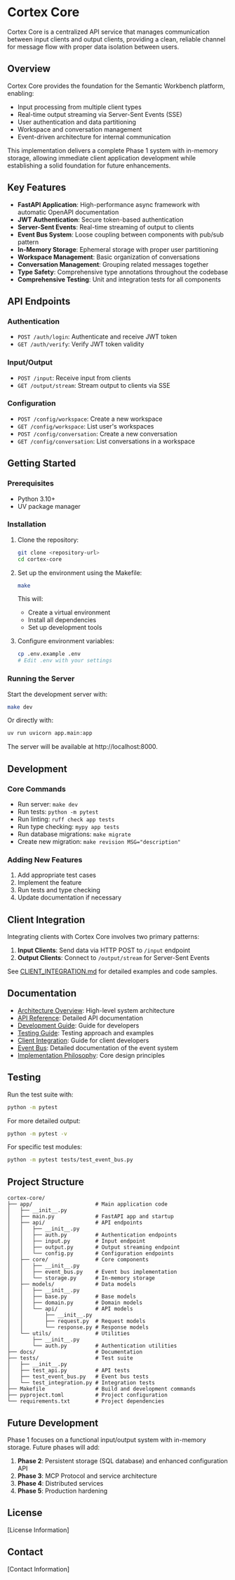 # Cortex Core

Cortex Core is a centralized API service that manages communication between input clients and output clients, providing a clean, reliable channel for message flow with proper data isolation between users.

## Overview

Cortex Core provides the foundation for the Semantic Workbench platform, enabling:

- Input processing from multiple client types
- Real-time output streaming via Server-Sent Events (SSE)
- User authentication and data partitioning
- Workspace and conversation management
- Event-driven architecture for internal communication

This implementation delivers a complete Phase 1 system with in-memory storage, allowing immediate client application development while establishing a solid foundation for future enhancements.

## Key Features

- **FastAPI Application**: High-performance async framework with automatic OpenAPI documentation
- **JWT Authentication**: Secure token-based authentication
- **Server-Sent Events**: Real-time streaming of output to clients
- **Event Bus System**: Loose coupling between components with pub/sub pattern
- **In-Memory Storage**: Ephemeral storage with proper user partitioning
- **Workspace Management**: Basic organization of conversations
- **Conversation Management**: Grouping related messages together
- **Type Safety**: Comprehensive type annotations throughout the codebase
- **Comprehensive Testing**: Unit and integration tests for all components

## API Endpoints

### Authentication
- `POST /auth/login`: Authenticate and receive JWT token
- `GET /auth/verify`: Verify JWT token validity

### Input/Output
- `POST /input`: Receive input from clients
- `GET /output/stream`: Stream output to clients via SSE

### Configuration
- `POST /config/workspace`: Create a new workspace
- `GET /config/workspace`: List user's workspaces
- `POST /config/conversation`: Create a new conversation
- `GET /config/conversation`: List conversations in a workspace

## Getting Started

### Prerequisites

- Python 3.10+
- UV package manager

### Installation

1. Clone the repository:
   ```bash
   git clone <repository-url>
   cd cortex-core
   ```

2. Set up the environment using the Makefile:
   ```bash
   make
   ```
   This will:
   - Create a virtual environment
   - Install all dependencies
   - Set up development tools

3. Configure environment variables:
   ```bash
   cp .env.example .env
   # Edit .env with your settings
   ```

### Running the Server

Start the development server with:

```bash
make dev
```

Or directly with:

```bash
uv run uvicorn app.main:app
```

The server will be available at http://localhost:8000.

## Development

### Core Commands

- Run server: `make dev`
- Run tests: `python -m pytest`
- Run linting: `ruff check app tests`
- Run type checking: `mypy app tests`
- Run database migrations: `make migrate`
- Create new migration: `make revision MSG="description"`

### Adding New Features

1. Add appropriate test cases
2. Implement the feature
3. Run tests and type checking
4. Update documentation if necessary

## Client Integration

Integrating clients with Cortex Core involves two primary patterns:

1. **Input Clients**: Send data via HTTP POST to `/input` endpoint
2. **Output Clients**: Connect to `/output/stream` for Server-Sent Events

See [CLIENT_INTEGRATION.md](docs/CLIENT_INTEGRATION.md) for detailed examples and code samples.

## Documentation

- [Architecture Overview](docs/ARCHITECTURE_OVERVIEW.md): High-level system architecture
- [API Reference](docs/API_REFERENCE.md): Detailed API documentation
- [Development Guide](docs/DEVELOPMENT_GUIDE.md): Guide for developers
- [Testing Guide](docs/TESTING_GUIDE.md): Testing approach and examples
- [Client Integration](docs/CLIENT_INTEGRATION.md): Guide for client developers
- [Event Bus](docs/EVENT_BUS.md): Detailed documentation of the event system
- [Implementation Philosophy](docs/IMPLEMENTATION_PHILOSOPHY.md): Core design principles

## Testing

Run the test suite with:

```bash
python -m pytest
```

For more detailed output:

```bash
python -m pytest -v
```

For specific test modules:

```bash
python -m pytest tests/test_event_bus.py
```

## Project Structure

```
cortex-core/
├── app/                    # Main application code
│   ├── __init__.py
│   ├── main.py             # FastAPI app and startup
│   ├── api/                # API endpoints
│   │   ├── __init__.py
│   │   ├── auth.py         # Authentication endpoints
│   │   ├── input.py        # Input endpoint
│   │   ├── output.py       # Output streaming endpoint
│   │   └── config.py       # Configuration endpoints
│   ├── core/               # Core components
│   │   ├── __init__.py
│   │   ├── event_bus.py    # Event bus implementation
│   │   └── storage.py      # In-memory storage
│   ├── models/             # Data models
│   │   ├── __init__.py
│   │   ├── base.py         # Base models
│   │   ├── domain.py       # Domain models
│   │   └── api/            # API models
│   │       ├── __init__.py
│   │       ├── request.py  # Request models
│   │       └── response.py # Response models
│   └── utils/              # Utilities
│       ├── __init__.py
│       └── auth.py         # Authentication utilities
├── docs/                   # Documentation
├── tests/                  # Test suite
│   ├── __init__.py
│   ├── test_api.py         # API tests
│   ├── test_event_bus.py   # Event bus tests
│   └── test_integration.py # Integration tests
├── Makefile                # Build and development commands
├── pyproject.toml          # Project configuration
└── requirements.txt        # Project dependencies
```

## Future Development

Phase 1 focuses on a functional input/output system with in-memory storage. Future phases will add:

1. **Phase 2**: Persistent storage (SQL database) and enhanced configuration API
2. **Phase 3**: MCP Protocol and service architecture
3. **Phase 4**: Distributed services
4. **Phase 5**: Production hardening

## License

[License Information]

## Contact

[Contact Information]